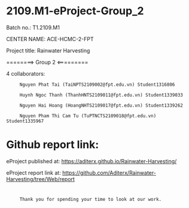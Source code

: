 # 2109.M1-eProject-Group_2

Batch no.: T1.2109.M1

CENTER NAME: ACE-HCMC-2-FPT

Project title: Rainwater Harvesting

========> Group 2 <=========

4 collaborators:

         Nguyen Phat Tai (TaiNPTS2109002@fpt.edu.vn) Student1316806

         Huynh Ngoc Thanh (ThanhHNTS2109011@fpt.edu.vn) Student1339033
         
         Nguyen Hai Hoang (HoangNHTS2109017@fpt.edu.vn) Student1339262
         
         Nguyen Pham Thi Cam Tu (TuPTNCTS2109018@fpt.edu.vn) Student1335967
         
# Github report link:

eProject published at: https://aditerx.github.io/Rainwater-Harvesting/

eProject report link at: https://github.com/Aditerx/Rainwater-Harvesting/tree/Web/report

#

         Thank you for spending your time to look at our work.
